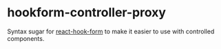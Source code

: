 # hookform-controller-proxy

Syntax sugar for [react-hook-form](https://react-hook-form.com/) to make it easier to use with controlled components.
